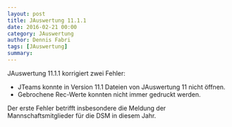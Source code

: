 ```yaml
---
layout: post
title: JAuswertung 11.1.1
date: 2016-02-21 00:00
category: JAuswertung
author: Dennis Fabri
tags: [JAuswertung]
summary: 
---
```


JAuswertung 11.1.1 korrigiert zwei Fehler:

- JTeams konnte in Version 11.1 Dateien von JAuswertung 11 nicht öffnen.
- Gebrochene Rec-Werte konnten nicht immer gedruckt werden.

Der erste Fehler betrifft insbesondere die Meldung der Mannschaftsmitglieder für die DSM in diesem Jahr.
